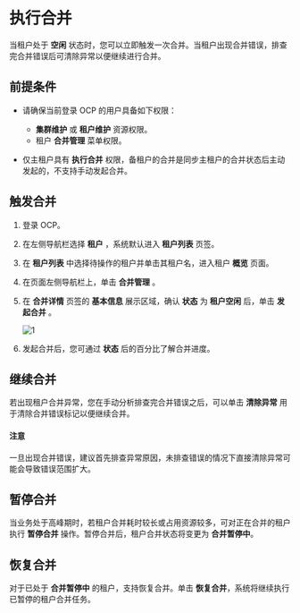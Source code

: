 # 执行合并

当租户处于 **空闲** 状态时，您可以立即触发一次合并。当租户出现合并错误，排查完合并错误后可清除异常以便继续进行合并。

## 前提条件

* 请确保当前登录 OCP 的用户具备如下权限：

  * **集群维护** 或 **租户维护** 资源权限。
  * 租户 **合并管理** 菜单权限。

* 仅主租户具有 **执行合并** 权限，备租户的合并是同步主租户的合并状态后主动发起的，不支持手动发起合并。

## 触发合并

1. 登录 OCP。

2. 在左侧导航栏选择 **租户** ，系统默认进入 **租户列表** 页签。

3. 在 **租户列表** 中选择待操作的租户并单击其租户名，进入租户 **概览** 页面。

4. 在页面左侧导航栏上，单击 **合并管理** 。

5. 在 **合并详情** 页签的 **基本信息** 展示区域，确认 **状态** 为 **租户空闲** 后，单击 **发起合并** 。

   ![1](https://obbusiness-private.oss-cn-shanghai.aliyuncs.com/doc/img/ocp/401/%E5%8F%91%E8%B5%B7%E5%90%88%E5%B9%B61.png)

6. 发起合并后，您可通过 **状态** 后的百分比了解合并进度。

## 继续合并

若出现租户合并异常，您在手动分析排查完合并错误之后，可以单击 **清除异常** 用于清除合并错误标记以便继续合并。

<main id="notice" type='notice'>
<h4>注意</h4>
<p>一旦出现合并错误，建议首先排查异常原因，未排查错误的情况下直接清除异常可能会导致错误范围扩大。</p>
</main>

## 暂停合并

当业务处于高峰期时，若租户合并耗时较长或占用资源较多，可对正在合并的租户执行 **暂停合并** 操作。暂停合并后，租户合并状态将变更为 **合并暂停中**。

## 恢复合并

对于已处于 **合并暂停中** 的租户，支持恢复合并。单击 **恢复合并**，系统将继续执行已暂停的租户合并任务。
